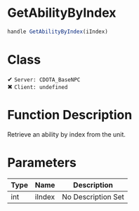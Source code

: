 # GetAbilityByIndex
```js
handle GetAbilityByIndex(iIndex)
```
# Class
✔ `Server: CDOTA_BaseNPC`  
✖ `Client: undefined`  

# Function Description
Retrieve an ability by index from the unit.
# Parameters
Type|Name|Description
--|--|--
int|iIndex|No Description Set
